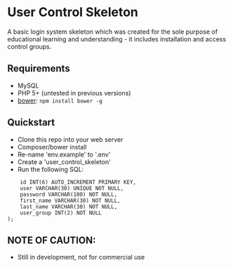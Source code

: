 # User Control Skeleton

A basic login system skeleton which was created for the sole purpose of educational learning and understanding - it includes installation and access control groups.

## Requirements

  * MySQL
  * PHP 5+ (untested in previous versions)
  * [bower](http://bower.io): `npm install bower -g`

## Quickstart

  * Clone this repo into your web server
  * Composer/bower install
  * Re-name 'env.example' to '.env'
  * Create a 'user_control_skeleton'
  * Run the following SQL:

  ```CREATE TABLE IF NOT EXISTS users (
      id INT(6) AUTO_INCREMENT PRIMARY KEY,
      user VARCHAR(30) UNIQUE NOT NULL,
      password VARCHAR(100) NOT NULL,
      first_name VARCHAR(30) NOT NULL,
      last_name VARCHAR(30) NOT NULL,
      user_group INT(2) NOT NULL
  );
  ```

## NOTE OF CAUTION:
  * Still in development, not for commercial use
